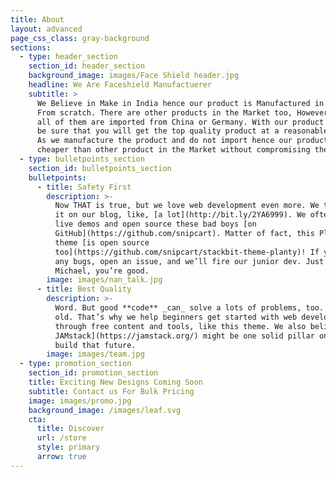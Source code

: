 ```yaml
---
title: About
layout: advanced
page_css_class: gray-background
sections:
  - type: header_section
    section_id: header_section
    background_image: images/Face Shield header.jpg
    headline: We Are Faceshield Manufactuerer
    subtitle: >
      We Believe in Make in India hence our product is Manufactured in India
      From scratch. There are other products in the Market too, However most or
      all of them are imported from China or Germany. With our product you can
      be sure that you will get the top quality product at a reasonable price.
      As we manufacture the product and do not import hence our product is
      cheaper than other product in the Market without compromising the Quality.
  - type: bulletpoints_section
    section_id: bulletpoints_section
    bulletpoints:
      - title: Safety First
        description: >-
          Now THAT is true, but we love web development even more. We talk about
          it on our blog, like, [a lot](http://bit.ly/2YA6999). We often craft
          live demos and open source these bad boys [on
          GitHub](https://github.com/snipcart). Matter of fact, this Planty
          theme [is open source
          too](https://github.com/snipcart/stackbit-theme-planty)! If you spot
          any bugs, open an issue, and we’ll fire our junior dev. Just kidding
          Michael, you’re good.
        image: images/nan_talk.jpg
      - title: Best Quality
        description: >-
          Word. But good **code** _can_ solve a lots of problems, too. New _and_
          old. That’s why we help beginners get started with web development
          through free content and tools, like this theme. We also believe [the
          JAMstack](https://jamstack.org/) might be one solid pillar on which we
          build that future.
        image: images/team.jpg
  - type: promotion_section
    section_id: promotion_section
    title: Exciting New Designs Coming Soon
    subtitle: Contact us For Bulk Pricing
    image: images/promo.jpg
    background_image: /images/leaf.svg
    cta:
      title: Discover
      url: /store
      style: primary
      arrow: true
---
```

